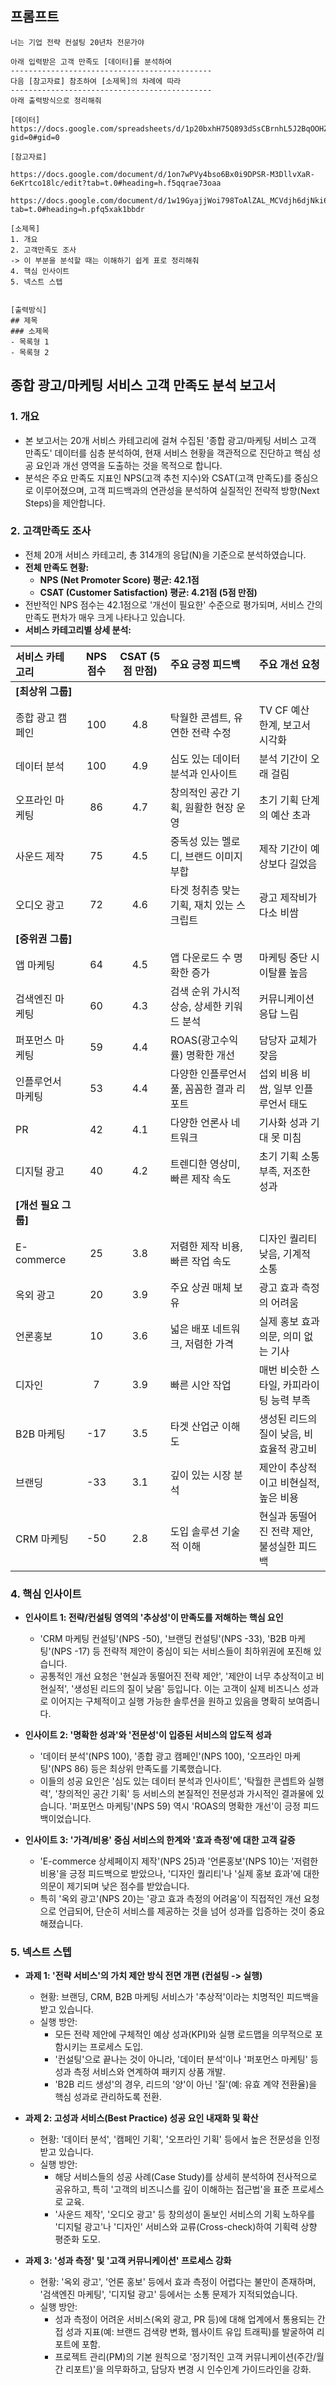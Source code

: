## 프롬프트
```
너는 기업 전략 컨설팅 20년차 전문가야

아래 입력받은 고객 만족도 [데이터]를 분석하여 
---------------------------------------------
다음 [참고자료] 참조하여 [소제목]의 차례에 따라
---------------------------------------------
아래 출력방식으로 정리해줘

[데이터]
https://docs.google.com/spreadsheets/d/1p20bxhH75Q893dSsCBrnhL5J2BqOOHZ4cRUQ49JKb68/edit?gid=0#gid=0

[참고자료]

https://docs.google.com/document/d/1on7wPVy4bso6Bx0i9DPSR-M3DllvXaR-6eKrtco18lc/edit?tab=t.0#heading=h.f5qqrae73oaa

https://docs.google.com/document/d/1w19GyajjWoi798ToAlZAL_MCVdjh6djNki6Hgj2rCeg/edit?tab=t.0#heading=h.pfq5xak1bbdr

[소제목]
1. 개요
2. 고객만족도 조사
-> 이 부분을 분석할 때는 이해하기 쉽게 표로 정리해줘
4. 핵심 인사이트
5. 넥스트 스텝


[출력방식]
## 제목
### 소제목
- 목록형 1
- 목록형 2
```


## 종합 광고/마케팅 서비스 고객 만족도 분석 보고서

### 1. 개요
- 본 보고서는 20개 서비스 카테고리에 걸쳐 수집된 '종합 광고/마케팅 서비스 고객 만족도' 데이터를 심층 분석하여, 현재 서비스 현황을 객관적으로 진단하고 핵심 성공 요인과 개선 영역을 도출하는 것을 목적으로 합니다.
- 분석은 주요 만족도 지표인 NPS(고객 추천 지수)와 CSAT(고객 만족도)를 중심으로 이루어졌으며, 고객 피드백과의 연관성을 분석하여 실질적인 전략적 방향(Next Steps)을 제안합니다.

### 2. 고객만족도 조사
- 전체 20개 서비스 카테고리, 총 314개의 응답(N)을 기준으로 분석하였습니다.
- **전체 만족도 현황:**
    - **NPS (Net Promoter Score) 평균: 42.1점**
    - **CSAT (Customer Satisfaction) 평균: 4.21점 (5점 만점)**
- 전반적인 NPS 점수는 42.1점으로 '개선이 필요한' 수준으로 평가되며, 서비스 간의 만족도 편차가 매우 크게 나타나고 있습니다.
- **서비스 카테고리별 상세 분석:**

| 서비스 카테고리 | NPS 점수 | CSAT (5점 만점) | 주요 긍정 피드백 | 주요 개선 요청 |
|:---|:---:|:---:|:---|:---|
| **[최상위 그룹]** | | | | |
| 종합 광고 캠페인 | 100 | 4.8 | 탁월한 콘셉트, 유연한 전략 수정 | TV CF 예산 한계, 보고서 시각화 |
| 데이터 분석 | 100 | 4.9 | 심도 있는 데이터 분석과 인사이트 | 분석 기간이 오래 걸림 |
| 오프라인 마케팅 | 86 | 4.7 | 창의적인 공간 기획, 원활한 현장 운영 | 초기 기획 단계의 예산 초과 |
| 사운드 제작 | 75 | 4.5 | 중독성 있는 멜로디, 브랜드 이미지 부합 | 제작 기간이 예상보다 길었음 |
| 오디오 광고 | 72 | 4.6 | 타겟 청취층 맞는 기획, 재치 있는 스크립트 | 광고 제작비가 다소 비쌈 |
| **[중위권 그룹]** | | | | |
| 앱 마케팅 | 64 | 4.5 | 앱 다운로드 수 명확한 증가 | 마케팅 중단 시 이탈률 높음 |
| 검색엔진 마케팅 | 60 | 4.3 | 검색 순위 가시적 상승, 상세한 키워드 분석 | 커뮤니케이션 응답 느림 |
| 퍼포먼스 마케팅 | 59 | 4.4 | ROAS(광고수익률) 명확한 개선 | 담당자 교체가 잦음 |
| 인플루언서 마케팅 | 53 | 4.4 | 다양한 인플루언서 풀, 꼼꼼한 결과 리포트 | 섭외 비용 비쌈, 일부 인플루언서 태도 |
| PR | 42 | 4.1 | 다양한 언론사 네트워크 | 기사화 성과 기대 못 미침 |
| 디지털 광고 | 40 | 4.2 | 트렌디한 영상미, 빠른 제작 속도 | 초기 기획 소통 부족, 저조한 성과 |
| **[개선 필요 그룹]** | | | | |
| E-commerce | 25 | 3.8 | 저렴한 제작 비용, 빠른 작업 속도 | 디자인 퀄리티 낮음, 기계적 소통 |
| 옥외 광고 | 20 | 3.9 | 주요 상권 매체 보유 | 광고 효과 측정의 어려움 |
| 언론홍보 | 10 | 3.6 | 넓은 배포 네트워크, 저렴한 가격 | 실제 홍보 효과 의문, 의미 없는 기사 |
| 디자인 | 7 | 3.9 | 빠른 시안 작업 | 매번 비슷한 스타일, 카피라이팅 능력 부족 |
| B2B 마케팅 | -17 | 3.5 | 타겟 산업군 이해도 | 생성된 리드의 질이 낮음, 비효율적 광고비 |
| 브랜딩 | -33 | 3.1 | 깊이 있는 시장 분석 | 제안이 추상적이고 비현실적, 높은 비용 |
| CRM 마케팅 | -50 | 2.8 | 도입 솔루션 기술적 이해 | 현실과 동떨어진 전략 제안, 불성실한 피드백 |

### 4. 핵심 인사이트
- **인사이트 1: 전략/컨설팅 영역의 '추상성'이 만족도를 저해하는 핵심 요인**
    - 'CRM 마케팅 컨설팅'(NPS -50), '브랜딩 컨설팅'(NPS -33), 'B2B 마케팅'(NPS -17) 등 전략적 제안이 중심이 되는 서비스들이 최하위권에 포진해 있습니다.
    - 공통적인 개선 요청은 '현실과 동떨어진 전략 제안', '제안이 너무 추상적이고 비현실적', '생성된 리드의 질이 낮음' 등입니다. 이는 고객이 실제 비즈니스 성과로 이어지는 구체적이고 실행 가능한 솔루션을 원하고 있음을 명확히 보여줍니다.

- **인사이트 2: '명확한 성과'와 '전문성'이 입증된 서비스의 압도적 성과**
    - '데이터 분석'(NPS 100), '종합 광고 캠페인'(NPS 100), '오프라인 마케팅'(NPS 86) 등은 최상위 만족도를 기록했습니다.
    - 이들의 성공 요인은 '심도 있는 데이터 분석과 인사이트', '탁월한 콘셉트와 실행력', '창의적인 공간 기획' 등 서비스의 본질적인 전문성과 가시적인 결과물에 있습니다. '퍼포먼스 마케팅'(NPS 59) 역시 'ROAS의 명확한 개선'이 긍정 피드백이었습니다.

- **인사이트 3: '가격/비용' 중심 서비스의 한계와 '효과 측정'에 대한 고객 갈증**
    - 'E-commerce 상세페이지 제작'(NPS 25)과 '언론홍보'(NPS 10)는 '저렴한 비용'을 긍정 피드백으로 받았으나, '디자인 퀄리티'나 '실제 홍보 효과'에 대한 의문이 제기되며 낮은 점수를 받았습니다.
    - 특히 '옥외 광고'(NPS 20)는 '광고 효과 측정의 어려움'이 직접적인 개선 요청으로 언급되어, 단순히 서비스를 제공하는 것을 넘어 성과를 입증하는 것이 중요해졌습니다.

### 5. 넥스트 스텝
- **과제 1: '전략 서비스'의 가치 제안 방식 전면 개편 (컨설팅 -> 실행)**
    - 현황: 브랜딩, CRM, B2B 마케팅 서비스가 '추상적'이라는 치명적인 피드백을 받고 있습니다.
    - 실행 방안:
        - 모든 전략 제안에 구체적인 예상 성과(KPI)와 실행 로드맵을 의무적으로 포함시키는 프로세스 도입.
        - '컨설팅'으로 끝나는 것이 아니라, '데이터 분석'이나 '퍼포먼스 마케팅' 등 성과 측정 서비스와 연계하여 패키지 상품 개발.
        - 'B2B 리드 생성'의 경우, 리드의 '양'이 아닌 '질'(예: 유효 계약 전환율)을 핵심 성과로 관리하도록 전환.

- **과제 2: 고성과 서비스(Best Practice) 성공 요인 내재화 및 확산**
    - 현황: '데이터 분석', '캠페인 기획', '오프라인 기획' 등에서 높은 전문성을 인정받고 있습니다.
    - 실행 방안:
        - 해당 서비스들의 성공 사례(Case Study)를 상세히 분석하여 전사적으로 공유하고, 특히 '고객의 비즈니스를 깊이 이해하는 접근법'을 표준 프로세스로 교육.
        - '사운드 제작', '오디오 광고' 등 창의성이 돋보인 서비스의 기획 노하우를 '디지털 광고'나 '디자인' 서비스와 교류(Cross-check)하여 기획력 상향 평준화 도모.

- **과제 3: '성과 측정' 및 '고객 커뮤니케이션' 프로세스 강화**
    - 현황: '옥외 광고', '언론 홍보' 등에서 효과 측정이 어렵다는 불만이 존재하며, '검색엔진 마케팅', '디지털 광고' 등에서는 소통 문제가 지적되었습니다.
    - 실행 방안:
        - 성과 측정이 어려운 서비스(옥외 광고, PR 등)에 대해 업계에서 통용되는 간접 성과 지표(예: 브랜드 검색량 변화, 웹사이트 유입 트래픽)를 발굴하여 리포트에 포함.
        - 프로젝트 관리(PM)의 기본 원칙으로 '정기적인 고객 커뮤니케이션(주간/월간 리포트)'을 의무화하고, 담당자 변경 시 인수인계 가이드라인을 강화.